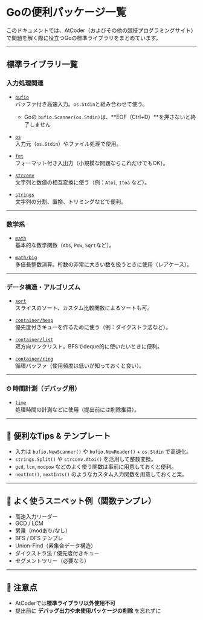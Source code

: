 # Goの便利パッケージ一覧

このドキュメントでは、AtCoder（およびその他の競技プログラミングサイト）で問題を解く際に役立つGoの標準ライブラリをまとめています。

---

## 標準ライブラリ一覧

### 入力処理関連

- [`bufio`](https://pkg.go.dev/bufio)  
  バッファ付き高速入力。`os.Stdin`と組み合わせて使う。
  - Goの `bufio.Scanner(os.Stdin)`は、**EOF（Ctrl+D）**を押さないと終了しません

- [`os`](https://pkg.go.dev/os)  
  入力元（`os.Stdin`）やファイル処理で使用。

- [`fmt`](https://pkg.go.dev/fmt)  
  フォーマット付き入出力（小規模な問題ならこれだけでもOK）。

- [`strconv`](https://pkg.go.dev/strconv)  
  文字列と数値の相互変換に使う（例：`Atoi`, `Itoa` など）。

- [`strings`](https://pkg.go.dev/strings)  
  文字列の分割、置換、トリミングなどで便利。

---

### 数学系

- [`math`](https://pkg.go.dev/math)  
  基本的な数学関数（`Abs`, `Pow`, `Sqrt`など）。

- [`math/big`](https://pkg.go.dev/math/big)  
  多倍長整数演算。桁数の非常に大きい数を扱うときに使用（レアケース）。

---

### データ構造・アルゴリズム

- [`sort`](https://pkg.go.dev/sort)  
  スライスのソート、カスタム比較関数によるソートも可。

- [`container/heap`](https://pkg.go.dev/container/heap)  
  優先度付きキューを作るために使う（例：ダイクストラ法など）。

- [`container/list`](https://pkg.go.dev/container/list)  
  双方向リンクリスト。BFSでdeque的に使いたいときに便利。

- [`container/ring`](https://pkg.go.dev/container/ring)  
  循環バッファ（使用頻度は低いが知っておくと良い）。

---

### ⏱ 時間計測（デバッグ用）

- [`time`](https://pkg.go.dev/time)  
  処理時間の計測などに使用（提出前には削除推奨）。

---

## 🔧 便利なTips & テンプレート

- 入力は `bufio.NewScanner()` や `bufio.NewReader()` + `os.Stdin` で高速化。
- `strings.Split()` や `strconv.Atoi()` を活用して整数変換。
- `gcd`, `lcm`, `modpow` などのよく使う関数は事前に用意しておくと便利。
- `nextInt()`, `nextInts()` のようなカスタム入力関数を用意しておくと楽。

---

## 📁 よく使うスニペット例（関数テンプレ）

- 高速入力リーダー
- GCD / LCM
- 累乗（modあり/なし）
- BFS / DFS テンプレ
- Union-Find（素集合データ構造）
- ダイクストラ法 / 優先度付きキュー
- セグメントツリー（必要なら）

---

## 📝 注意点

- AtCoderでは**標準ライブラリ以外使用不可**
- 提出前に **デバッグ出力や未使用パッケージの削除** を忘れずに

